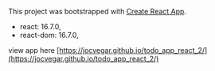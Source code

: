 This project was bootstrapped with [Create React App](https://github.com/facebook/create-react-app).

- react: 16.7.0,
- react-dom: 16.7.0,

view app here [https://jocvegar.github.io/todo_app_react_2/](https://jocvegar.github.io/todo_app_react_2/)
